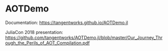 # AOTDemo

Documentation: https://tangentworks.github.io/AOTDemo.jl

JuliaCon 2018 presentation: https://github.com/tangentworks/AOTDemo.jl/blob/master/Our_Journey_Through_the_Perils_of_AOT_Compilation.pdf
